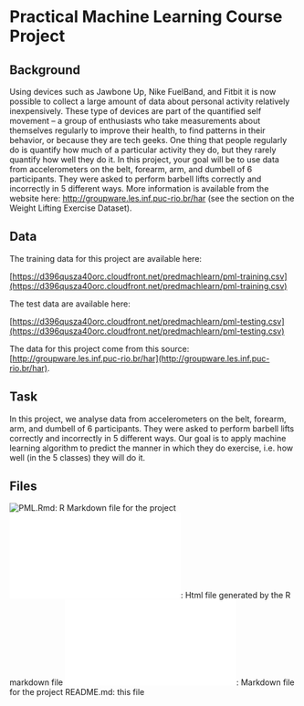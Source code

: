 # Practical Machine Learning Course Project

## Background

Using devices such as Jawbone Up, Nike FuelBand, and Fitbit it is now possible to collect a large amount of data about 
personal activity relatively inexpensively. These type of devices are part of the quantified self movement – a group of 
enthusiasts who take measurements about themselves regularly to improve their health, to find patterns in their behavior, 
or because they are tech geeks. One thing that people regularly do is quantify how much of a particular activity they do, 
but they rarely quantify how well they do it. In this project, your goal will be to use data from accelerometers on the belt,
forearm, arm, and dumbell of 6 participants. They were asked to perform barbell lifts correctly and incorrectly in 5 different ways. More information is available from the website here: http://groupware.les.inf.puc-rio.br/har 
(see the section on the Weight Lifting Exercise Dataset). 

## Data 

The training data for this project are available here: 

[https://d396qusza40orc.cloudfront.net/predmachlearn/pml-training.csv](https://d396qusza40orc.cloudfront.net/predmachlearn/pml-training.csv)

The test data are available here: 

[https://d396qusza40orc.cloudfront.net/predmachlearn/pml-testing.csv](https://d396qusza40orc.cloudfront.net/predmachlearn/pml-testing.csv)

The data for this project come from this source: [http://groupware.les.inf.puc-rio.br/har](http://groupware.les.inf.puc-rio.br/har). 


## Task

In this project, we analyse data from accelerometers on the belt, forearm, arm, and dumbell of 6 participants. They were asked to perform barbell lifts correctly and incorrectly in 5 different ways. Our goal is to apply machine learning algorithm to predict the manner in which they do exercise, i.e. how well (in the 5 classes) they will do it.


## Files
![PML.Rmd](PML.Rmd): R Markdown file for the project
![PML.html](PML.html): Html file generated by the R markdown file
![PML.md](PML.md): Markdown file for the project
README.md: this file


